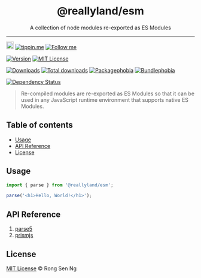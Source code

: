 <div align="center" style="text-align: center;">
  <h1 style="border-bottom: none;">@reallyland/esm</h1>

  <p>A collection of node modules re-exported as ES Modules</p>
</div>

<hr />

<a href="https://www.buymeacoffee.com/RLmMhgXFb" target="_blank" rel="noopener noreferrer"><img src="https://www.buymeacoffee.com/assets/img/custom_images/orange_img.png" alt="Buy Me A Coffee" style="height: 20px !important;width: auto !important;" ></a>
[![tippin.me][tippin-me-badge]][tippin-me-url]
[![Follow me][follow-me-badge]][follow-me-url]

[![Version][version-badge]][version-url]
[![MIT License][mit-license-badge]][mit-license-url]

[![Downloads][downloads-badge]][downloads-url]
[![Total downloads][total-downloads-badge]][downloads-url]
[![Packagephobia][packagephobia-badge]][packagephobia-url]
[![Bundlephobia][bundlephobia-badge]][bundlephobia-url]

[![Dependency Status][daviddm-badge]][daviddm-url]

> Re-compiled modules are re-exported as ES Modules so that it can be used in any JavaScript runtime environment that supports native ES Modules.

## Table of contents <!-- omit in toc -->

- [Usage](#usage)
- [API Reference](#api-reference)
- [License](#license)

## Usage

```ts
import { parse } from '@reallyland/esm';

parse('<h1>Hello, World!</h1>');
```

## API Reference

1. [parse5]
1. [prismjs]

## License

[MIT License](http://motss.mit-license.org/) © Rong Sen Ng

<!-- References -->
[parse5]: https://github.com/inikulin/parse5
[prismjs]: https://github.com/PrismJS/prism

<!-- MDN -->

[array-mdn-url]: https://developer.mozilla.org/en-US/docs/Web/JavaScript/Reference/Global_Objects/Array
[boolean-mdn-url]: https://developer.mozilla.org/en-US/docs/Web/JavaScript/Reference/Global_Objects/Boolean
[date-mdn-url]: https://developer.mozilla.org/en-US/docs/Web/JavaScript/Reference/Global_Objects/Date
[error-mdn-url]: https://developer.mozilla.org/en-US/docs/Web/JavaScript/Reference/Global_Objects/Error
[function-mdn-url]: https://developer.mozilla.org/en-US/docs/Web/JavaScript/Reference/Global_Objects/Function
[map-mdn-url]: https://developer.mozilla.org/en-US/docs/Web/JavaScript/Reference/Global_Objects/Map
[number-mdn-url]: https://developer.mozilla.org/en-US/docs/Web/JavaScript/Reference/Global_Objects/Number
[object-mdn-url]: https://developer.mozilla.org/en-US/docs/Web/JavaScript/Reference/Global_Objects/Object
[promise-mdn-url]: https://developer.mozilla.org/en-US/docs/Web/JavaScript/Reference/Global_Objects/Promise
[regexp-mdn-url]: https://developer.mozilla.org/en-US/docs/Web/JavaScript/Reference/Global_Objects/RegExp
[set-mdn-url]: https://developer.mozilla.org/en-US/docs/Web/JavaScript/Reference/Global_Objects/Set
[string-mdn-url]: https://developer.mozilla.org/en-US/docs/Web/JavaScript/Reference/Global_Objects/String
[void-mdn-url]: https://developer.mozilla.org/en-US/docs/Web/JavaScript/Reference/Operators/void

<!-- Badges -->
[tippin-me-badge]: https://badgen.net/badge/%E2%9A%A1%EF%B8%8Ftippin.me/@igarshmyb/F0918E
[follow-me-badge]: https://flat.badgen.net/twitter/follow/igarshmyb?icon=twitter

[version-badge]: https://flat.badgen.net/npm/v/@reallyland/esm?icon=npm
[mit-license-badge]: https://flat.badgen.net/npm/license/reallyaland/esm

[downloads-badge]: https://flat.badgen.net/npm/dm/@reallyland/esm
[total-downloads-badge]: https://flat.badgen.net/npm/dt/@reallyland/esm?label=total%20downloads
[packagephobia-badge]: https://flat.badgen.net/packagephobia/install/@reallyland/esm
[bundlephobia-badge]: https://flat.badgen.net/bundlephobia/minzip/@reallyland/esm

[daviddm-badge]: https://flat.badgen.net/david/dep/reallyland/esm

[coc-badge]: https://flat.badgen.net/badge/code%20of/conduct/pink

<!-- Links -->

[tippin-me-url]: https://tippin.me/@igarshmyb
[follow-me-url]: https://twitter.com/igarshmyb?utm_source=github.com&amp;utm_medium=referral&amp;utm_content=reallyland/esm


[version-url]: https://www.npmjs.com/package/@reallyland/esm
[mit-license-url]: https://github.com/reallyland/esm/blob/master/LICENSE

[downloads-url]: https://www.npmtrends.com/@reallyland/esm
[packagephobia-url]: https://packagephobia.now.sh/result?p=@reallyland/esm
[bundlephobia-url]: https://bundlephobia.com/result?p=@reallyland/esm

[daviddm-url]: https://david-dm.org/reallyland/esm

[coc-url]: https://github.com/reallyland/esm/blob/master/CODE_OF_CONDUCT.md
